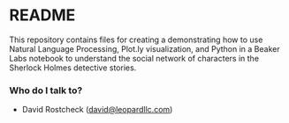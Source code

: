 # README #

This repository contains files for creating a demonstrating how to use Natural Language Processing, Plot.ly visualization, and Python in a Beaker Labs notebook to understand the social network of characters in the Sherlock Holmes detective stories.

### Who do I talk to? ###

* David Rostcheck (david@leopardllc.com)
